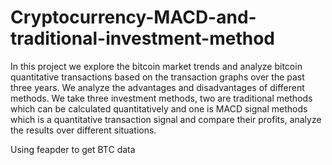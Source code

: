 # Cryptocurrency-MACD-and-traditional-investment-method

In this project we explore the bitcoin market trends and analyze bitcoin quantitative transactions based on the transaction graphs over the past three years. We analyze the advantages and disadvantages of different methods. We take three investment methods, two are traditional methods which can be calculated quantitatively and one is MACD signal methods which is a quantitative transaction signal and compare their profits, analyze the results over different situations.

Using feapder to get BTC data
